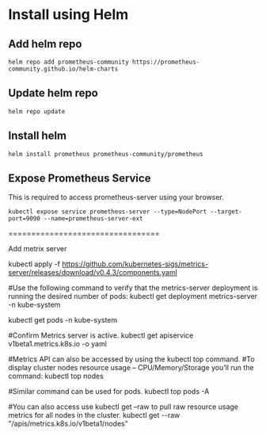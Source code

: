 # Install using Helm

## Add helm repo

`helm repo add prometheus-community https://prometheus-community.github.io/helm-charts`

## Update helm repo

`helm repo update`

## Install helm 

`helm install prometheus prometheus-community/prometheus`

## Expose Prometheus Service

This is required to access prometheus-server using your browser.

`kubectl expose service prometheus-server --type=NodePort --target-port=9090 --name=prometheus-server-ext`


=================================

Add metrix server 

kubectl apply -f https://github.com/kubernetes-sigs/metrics-server/releases/download/v0.4.3/components.yaml

#Use the following command to verify that the metrics-server deployment is running the desired number of pods:
kubectl get deployment metrics-server -n kube-system

kubectl get pods -n kube-system

#Confirm Metrics server is active.
kubectl get apiservice v1beta1.metrics.k8s.io -o yaml

#Metrics API can also be accessed by using the kubectl top command.
#To display cluster nodes resource usage – CPU/Memory/Storage you’ll run the command:
kubectl top nodes

#Similar command can be used for pods.
kubectl top pods -A

#You can also access use kubectl get –raw to pull raw resource usage metrics for all nodes in the cluster.
kubectl get --raw "/apis/metrics.k8s.io/v1beta1/nodes"
